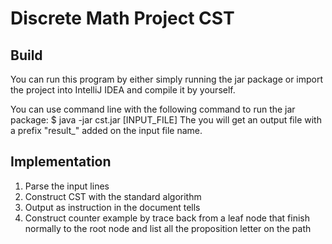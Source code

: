 # Discrete Math Project CST

## Build
You can run this program by either simply running the jar package or import the project into IntelliJ IDEA and compile it by yourself.

You can use command line with the following command to run the jar package:
    $ java -jar cst.jar [INPUT_FILE]
The you will get an output file with a prefix "result_" added on the input file name.

## Implementation
1. Parse the input lines
2. Construct CST with the standard algorithm
3. Output as instruction in the document tells
4. Construct counter example by trace back from a leaf node that finish normally to the root node and list all the proposition letter on the path

